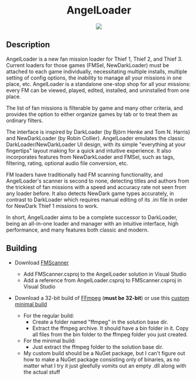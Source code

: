 <h1 align="center">
AngelLoader
</h1>
<p align="center"><img src="http://fenphoenix.com/github/AngelLoader/main_window_cover_2_600.png" /></p>

## Description
AngelLoader is a new fan mission loader for Thief 1, Thief 2, and Thief 3. Current loaders for those games (FMSel, NewDarkLoader) must be attached to each game individually, necessitating multiple installs, multiple setting of config options, the inability to manage all your missions in one place, etc. AngelLoader is a standalone one-stop shop for all your missions: every FM can be viewed, played, edited, installed, and uninstalled from one place.

The list of fan missions is filterable by game and many other criteria, and provides the option to either organize games by tab or to treat them as ordinary filters.

The interface is inspired by DarkLoader (by Björn Henke and Tom N. Harris) and NewDarkLoader (by Robin Collier). AngelLoader emulates the classic DarkLoader/NewDarkLoader UI design, with its simple "everything at your fingertips" layout making for a quick and intuitive experience. It also incorporates features from NewDarkLoader and FMSel, such as tags, filtering, rating, optional audio file conversion, etc.

FM loaders have traditionally had FM scanning functionality, and AngelLoader's scanner is second to none, detecting titles and authors from the trickiest of fan missions with a speed and accuracy rate not seen from any loader before. It also detects NewDark game types accurately, in contrast to DarkLoader which requires manual editing of its .ini file in order for NewDark Thief 1 missions to work.

In short, AngelLoader aims to be a complete successor to DarkLoader, being an all-in-one loader and manager with an intuitive interface, high performance, and many features both classic and modern.

## Building
- Download [FMScanner](https://github.com/FenPhoenix/FMScanner)
    - Add FMScanner.csproj to the AngelLoader solution in Visual Studio
    - Add a reference from AngelLoader.csproj to FMScanner.csproj in Visual Studio
    
- Download a 32-bit build of [FFmpeg](https://ffmpeg.zeranoe.com/builds/) (**must be 32-bit**) or use this [custom minimal build](https://www.dropbox.com/s/hguxwku13kf16zc/ffmpeg_minimal_AngelLoader.zip)
    - For the regular build:
        - Create a folder named "ffmpeg" in the solution base dir.
        - Extract the ffmpeg archive. It should have a bin folder in it. Copy all files from the bin folder to the ffmpeg folder you just created.
    - For the minimal build:
        - Just extract the ffmpeg folder to the solution base dir.
    - My custom build should be a NuGet package, but I can't figure out how to make a NuGet package consisting only of binaries, as no matter what I try it just gleefully vomits out an empty .dll along with the actual stuff